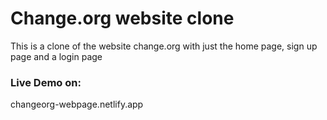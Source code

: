 # Change.org website clone


This is a clone of the website change.org with just the home page, sign up page and a login page


### Live Demo on:

changeorg-webpage.netlify.app